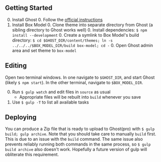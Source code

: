 ## Getting Started

0. Install Ghost
   0. Follow the [official instructions](https://github.com/TryGhost/Ghost#getting-started-guide-for-developers)
0. Install Box Model
   0. Clone theme into separate directory from Ghost (a sibling directory to Ghost works well)
   0. Install dependencies: `$ npm install --development`
   0. Create a symlink to Box Model's build directory: `$ cd $GHOST_DIR/content/themes; ln -s ../../../$BOX_MODEL_DIR/build box-model; cd -`
   0. Open Ghost admin area and set theme to `box-model`

## Editing

Open two terminal windows. In one navigate to `$GHOST_DIR`, and start Ghost (likely `$ npm start`). In the other terminal, navigate to `$BOX_MODEL_DIR`.

0. Run `$ gulp watch` and edit files in `source` as usual
   * Appropriate files will be rebuilt into `build` whenever you save
0. Use `$ gulp -T` to list all available tasks

## Deploying

You can produce a Zip file that is ready to upload to Ghost(pro) with `$ gulp build; gulp archive`. Note that you should take care to manually `build` first. This is due to an issue with the `build` command. The same issue also prevents reliably running both commands in the same process, so `$ gulp build archive` also doesn't work. Hopefully a future version of gulp will obliterate this requirement.
